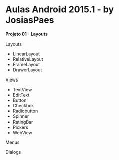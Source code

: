 # Aulas Android 2015.1 - by JosiasPaes
<b>Projeto 01 - Layouts</b>

Layouts
- LinearLayout
- RelativeLayout
- FrameLayout
- DrawerLayout

Views
- TextView
- EditText
- Button
- Checkbok
- Radiobutton
- Spinner
- RatingBar
- Pickers
- WebView

Menus

Dialogs
